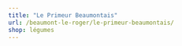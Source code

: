```yaml
---
title: "Le Primeur Beaumontais"
url: /beaumont-le-roger/le-primeur-beaumontais/
shop: légumes
---
```

